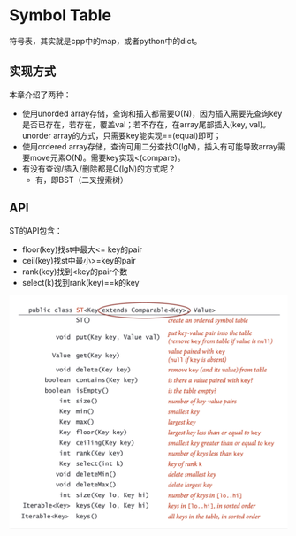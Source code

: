 # Symbol Table

符号表，其实就是cpp中的map，或者python中的dict。

## 实现方式

本章介绍了两种：

* 使用unorded array存储，查询和插入都需要O(N)，因为插入需要先查询key是否已存在，若存在，覆盖val；若不存在，在array尾部插入(key, val)。unorder array的方式，只需要key能实现==(equal)即可；
* 使用ordered array存储，查询可用二分查找O(lgN)，插入有可能导致array需要move元素O(N)。需要key实现<(compare)。
* 有没有查询/插入/删除都是O(lgN)的方式呢？
  * 有，即BST（二叉搜索树）

## API

ST的API包含：

* floor(key)找st中最大<= key的pair
* ceil(key)找st中最小>=key的pair
* rank(key)找到<key的pair个数
* select(k)找到rank(key)==k的key

![1729323112027](image/symbol_table/1729323112027.png)
